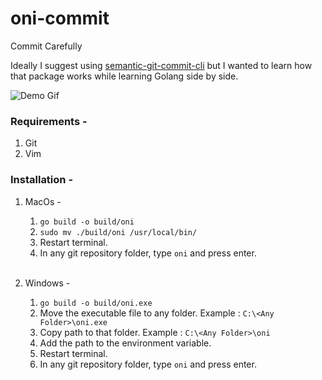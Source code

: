 # oni-commit

Commit Carefully

Ideally I suggest using [semantic-git-commit-cli](https://www.npmjs.com/package/semantic-git-commit-cli) but I wanted to learn how that package works while learning Golang side by side.

![Demo Gif](https://imgur.com/Va8ynPP.gif)

### Requirements -

1. Git
2. Vim

### Installation -

1. MacOs -
    1. `go build -o build/oni`
    2. `sudo mv ./build/oni /usr/local/bin/`
    3. Restart terminal.
    4. In any git repository folder, type `oni` and press enter.

    <br>

2. Windows -
    1. `go build -o build/oni.exe` 
    2. Move the executable file to any folder. Example : `C:\<Any Folder>\oni.exe`
    3. Copy path to that folder. Example : `C:\<Any Folder>\oni`
    4. Add the path to the environment variable.
    5. Restart terminal.
    6. In any git repository folder, type `oni` and press enter.